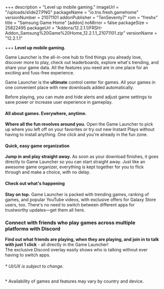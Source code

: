 +++
description = "Level up mobile gaming."
imageUrl = "/uploads/slide27.PNG"
packageName = "io.tns.fresh.gamehome"
versionNumber = 21071101
addonPublisher = "TenSeventy7"
rom = "freshx"
title = "Samsung Game Home"
[addon]
noMirror = false
packageSize = 25822495
packageUrl = "Addons/12.2.1.1/FRSH-Addon_Samsung%20Game%20Home_12.2.1.1_21071101.zip"
versionName = "12.2.1.1"

+++
**Level up mobile gaming.**

Game Launcher is the all-in-one hub to find things you already love, discover more to play, check out leaderboards, explore what's trending, and share your game data. All the features you need are in one place for an exciting and fuss-free experience.

Game Launcher is the **ultimate** control center for games. All your games in one convenient place with new downloads added automatically.

Before playing, you can mute and hide alerts and adjust game settings to save power or increase user experience in gameplay.

#### All about games. Everywhere, anytime.

**Where all the fun revolves around you.** Open the Game Launcher to pick up where you left off on your favorites or try out new Instant Plays without having to install anything. One click and you're already in the fun zone.

#### Quick, easy game organization

**Jump in and play straight away.** As soon as your download finishes, it goes directly to Game Launcher so you can start straight away. Just like an awesome game organizer, everything is kept together for you to flick through and make a choice, with no delay.

#### Check out what's happening

**Stay on top.** Game Launcher is packed with trending games, ranking of games, and popular YouTube videos, with exclusive offers for Galaxy Store users, too. There's no need to switch between different apps for trustworthy updates—get them all here.

### Connect with friends who play games across multiple platforms with Discord

**Find out what friends are playing, when they are playing, and join in to talk with just 1 click** - all directly in the Game Launcher!  
The exclusive Discord overlay easily shows who is talking without ever having to switch apps.

###### * UI/UX is subject to change.  
\* Availability of games and features may vary by country and device.